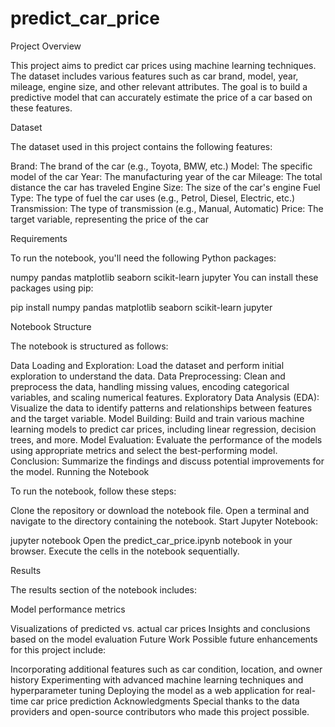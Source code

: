 # predict_car_price
Project Overview

This project aims to predict car prices using machine learning techniques. The dataset includes various features such as car brand, model, year, mileage, engine size, and other relevant attributes. The goal is to build a predictive model that can accurately estimate the price of a car based on these features.

Dataset

The dataset used in this project contains the following features:

Brand: The brand of the car (e.g., Toyota, BMW, etc.)
Model: The specific model of the car
Year: The manufacturing year of the car
Mileage: The total distance the car has traveled
Engine Size: The size of the car's engine
Fuel Type: The type of fuel the car uses (e.g., Petrol, Diesel, Electric, etc.)
Transmission: The type of transmission (e.g., Manual, Automatic)
Price: The target variable, representing the price of the car

Requirements

To run the notebook, you'll need the following Python packages:

numpy
pandas
matplotlib
seaborn
scikit-learn
jupyter
You can install these packages using pip:


pip install numpy pandas matplotlib seaborn scikit-learn jupyter

Notebook Structure

The notebook is structured as follows:

Data Loading and Exploration: Load the dataset and perform initial exploration to understand the data.
Data Preprocessing: Clean and preprocess the data, handling missing values, encoding categorical variables, and scaling numerical features.
Exploratory Data Analysis (EDA): Visualize the data to identify patterns and relationships between features and the target variable.
Model Building: Build and train various machine learning models to predict car prices, including linear regression, decision trees, and more.
Model Evaluation: Evaluate the performance of the models using appropriate metrics and select the best-performing model.
Conclusion: Summarize the findings and discuss potential improvements for the model.
Running the Notebook

To run the notebook, follow these steps:

Clone the repository or download the notebook file.
Open a terminal and navigate to the directory containing the notebook.
Start Jupyter Notebook:

jupyter notebook
Open the predict_car_price.ipynb notebook in your browser.
Execute the cells in the notebook sequentially.

Results

The results section of the notebook includes:

Model performance metrics

Visualizations of predicted vs. actual car prices
Insights and conclusions based on the model evaluation
Future Work
Possible future enhancements for this project include:

Incorporating additional features such as car condition, location, and owner history
Experimenting with advanced machine learning techniques and hyperparameter tuning
Deploying the model as a web application for real-time car price prediction
Acknowledgments
Special thanks to the data providers and open-source contributors who made this project possible.

